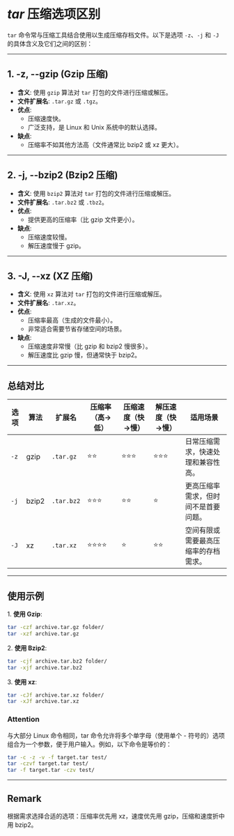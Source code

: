 # *tar* 压缩选项区别

`tar` 命令常与压缩工具结合使用以生成压缩存档文件。以下是选项 `-z`、`-j` 和 `-J` 的具体含义及它们之间的区别：

---

## 1. -z, --gzip (Gzip 压缩)
- **含义**: 使用 `gzip` 算法对 `tar` 打包的文件进行压缩或解压。
- **文件扩展名**: `.tar.gz` 或 `.tgz`。
- **优点**:
  - 压缩速度快。
  - 广泛支持，是 Linux 和 Unix 系统中的默认选择。
- **缺点**:
  - 压缩率不如其他方法高（文件通常比 bzip2 或 xz 更大）。

---

## 2. -j, --bzip2 (Bzip2 压缩)
- **含义**: 使用 `bzip2` 算法对 `tar` 打包的文件进行压缩或解压。
- **文件扩展名**: `.tar.bz2` 或 `.tbz2`。
- **优点**:
  - 提供更高的压缩率（比 gzip 文件更小）。
- **缺点**:
  - 压缩速度较慢。
  - 解压速度慢于 gzip。

---

## 3. -J, --xz (XZ 压缩)
- **含义**: 使用 `xz` 算法对 `tar` 打包的文件进行压缩或解压。
- **文件扩展名**: `.tar.xz`。
- **优点**:
  - 压缩率最高（生成的文件最小）。
  - 非常适合需要节省存储空间的场景。
- **缺点**:
  - 压缩速度非常慢（比 gzip 和 bzip2 慢很多）。
  - 解压速度比 gzip 慢，但通常快于 bzip2。

---

## 总结对比

| **选项** | **算法**   | **扩展名**  | **压缩率（高→低）** | **压缩速度（快→慢）** | **解压速度（快→慢）** | **适用场景**|
|---|-----|------|------|-----|-----|------|
| `-z`| gzip  | `.tar.gz`   | ⭐⭐  | ⭐⭐⭐  | ⭐⭐⭐  | 日常压缩需求，快速处理和兼容性高。   |
| `-j`| bzip2 | `.tar.bz2`  | ⭐⭐⭐ | ⭐⭐   | ⭐    | 更高压缩率需求，但时间不是首要问题。 |
| `-J`| xz    | `.tar.xz`   | ⭐⭐⭐⭐| ⭐    | ⭐⭐   | 空间有限或需要最高压缩率的存档需求。 |

---

## 使用示例

1\. **使用 Gzip**:

```bash
tar -czf archive.tar.gz folder/
tar -xzf archive.tar.gz
```

2\. **使用 Bzip2**:  

```bash
tar -cjf archive.tar.bz2 folder/
tar -xjf archive.tar.bz2
```

3\. **使用 xz**:

```bash
tar -cJf archive.tar.xz folder/
tar -xJf archive.tar.xz
```

### Attention

与大部分 Linux 命令相同，tar 命令允许将多个单字母（使用单个 - 符号的）选项组合为一个参数，便于用户输入。例如，以下命令是等价的：

``` bash
tar -c -z -v -f target.tar test/
tar -czvf target.tar test/
tar -f target.tar -czv test/
```

---

## Remark

根据需求选择合适的选项：压缩率优先用 xz，速度优先用 gzip，压缩和速度折中用 bzip2。